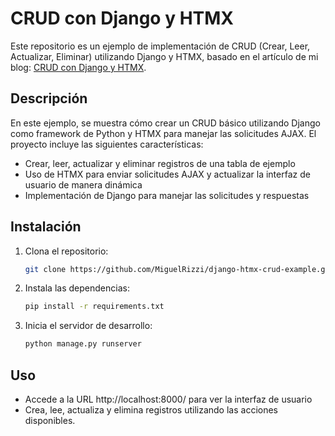 # CRUD con Django y HTMX

Este repositorio es un ejemplo de implementación de CRUD (Crear, Leer, Actualizar, Eliminar) utilizando Django y HTMX, basado en el artículo de mi blog: [CRUD con Django y HTMX](https://mrizzi.dev/blog/crud-con-django-y-htmx/).

## Descripción

En este ejemplo, se muestra cómo crear un CRUD básico utilizando Django como framework de Python y HTMX para manejar las solicitudes AJAX. El proyecto incluye las siguientes características:

- Crear, leer, actualizar y eliminar registros de una tabla de ejemplo
- Uso de HTMX para enviar solicitudes AJAX y actualizar la interfaz de usuario de manera dinámica
- Implementación de Django para manejar las solicitudes y respuestas


## Instalación

1. Clona el repositorio:
   ```sh
   git clone https://github.com/MiguelRizzi/django-htmx-crud-example.git
   ```

2. Instala las dependencias:
   ```sh
   pip install -r requirements.txt
   ```

3. Inicia el servidor de desarrollo:
   ```sh
   python manage.py runserver   
   ```  

## Uso
- Accede a la URL http://localhost:8000/ para ver la interfaz de usuario
- Crea, lee, actualiza y elimina registros utilizando las acciones disponibles.
